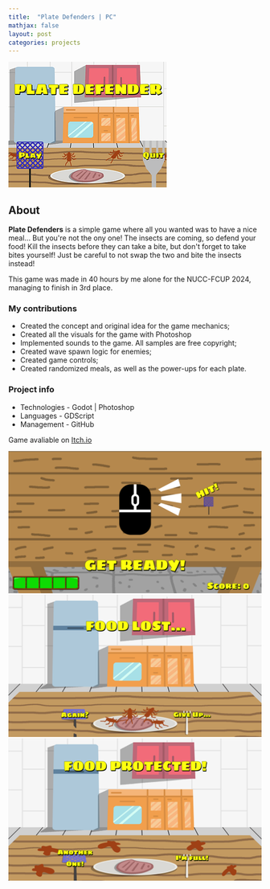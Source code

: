 ```yaml
---
title:  "Plate Defenders | PC"
mathjax: false
layout: post
categories: projects
---
```


![Banner](/assets/img/platedefender_0.png)

## About

<div>
    <p><strong>Plate Defenders</strong> is a simple game where all you wanted was to have a nice meal... But you're not the ony one! The insects are coming, so defend your food! Kill the insects before they can take a bite, but don't forget to take bites yourself! Just be careful to not swap the two and bite the insects instead!</p>
    <p>This game was made in 40 hours by me alone for the NUCC-FCUP 2024, managing to finish in 3rd place.</p>
</div>


<div>
    <h3><strong>My contributions</strong></h3>
    <ul>
        <li>Created the concept and original idea for the game mechanics;</li>
        <li>Created all the visuals for the game with Photoshop</li>
        <li>Implemented sounds to the game. All samples are free copyright;</li>
        <li>Created wave spawn logic for enemies;</li>
        <li>Created game controls;</li>
        <li>Created randomized meals, as well as the power-ups for each plate.</li>
    </ul>
</div>

<div>
    <h3><strong>Project info</strong></strong></h3>
    <ul>
        <li>Technologies - Godot | Photoshop</li>
        <li>Languages - GDScript</li>
        <li>Management - GitHub</li>
    </ul>
    Game avaliable on <a href="https://reddearc.itch.io/plate-defenders" target="_blank">Itch.io</a>
</div>

![Banner](/assets/img/platedefender_1.png)
![Banner](/assets/img/platedefender_2.png)
![Banner](/assets/img/platedefender_3.png)
